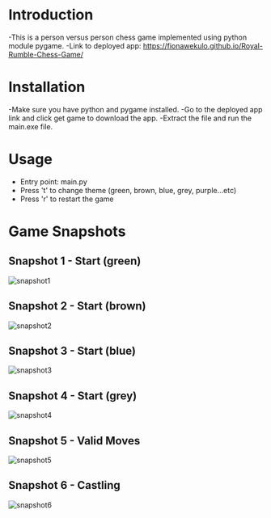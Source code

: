# Introduction
-This is a person versus person chess game implemented using python module pygame.
-Link to deployed app: https://fionawekulo.github.io/Royal-Rumble-Chess-Game/

# Installation
-Make sure you have python and pygame installed.
-Go to the deployed app link and click get game to download the app.
-Extract the file and run the main.exe file.
# Usage

- Entry point: main.py
- Press 't' to change theme (green, brown, blue, grey, purple...etc)
- Press 'r' to restart the game
# Game Snapshots

## Snapshot 1 - Start (green)
![snapshot1](snapshots/snapshot1.png)

## Snapshot 2 - Start (brown)
![snapshot2](snapshots/snapshot2.png)

## Snapshot 3 - Start (blue)
![snapshot3](snapshots/snapshot3.png)

## Snapshot 4 - Start (grey)
![snapshot4](snapshots/snapshot4.png)

## Snapshot 5 - Valid Moves
![snapshot5](snapshots/snapshot5.png)

## Snapshot 6 - Castling
![snapshot6](snapshots/snapshot6.png)
